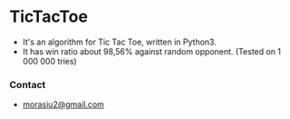 # TicTacToe
 * It's an algorithm for Tic Tac Toe, written in Python3.
 * It has win ratio about 98,56% against random opponent. (Tested on 1 000 000 tries)
 
 ### Contact
  * morasiu2@gmail.com
